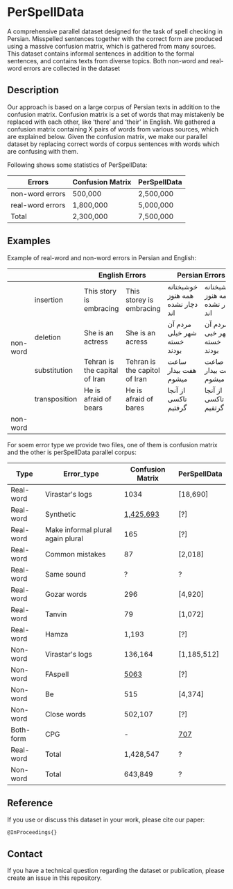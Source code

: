 # PerSpellData

A comprehensive parallel dataset designed for the task of spell checking in Persian. Misspelled sentences together with the correct form are produced using a massive confusion matrix, which is gathered from many sources. This dataset contains informal sentences in addition to the formal sentences, and contains texts from diverse topics. Both non-word and real-word errors are collected in the dataset


## Description

Our approach is based on a large corpus of Persian texts in addition to the confusion matrix. Confusion matrix is a set of words that may mistakenly be replaced with each other, like ‘there’ and ‘their’ in English. We gathered a confusion matrix containing X pairs of words from various sources, which are explained below. Given the confusion matrix, we make our parallel dataset by replacing correct words of corpus sentences with words which are confusing with them.

Following shows some statistics of PerSpellData:

Errors   | Confusion Matrix | PerSpellData|
---------|------------------|-------------|
non-word errors | 500,000     |2,500,000|
real-word errors| 1,800,000   |5,000,000|
Total           | 2,300,000   |7,500,000|


## Examples

Example of real-word and non-word errors in Persian and English:


<table>
    <thead>
        <tr>
	    <th colspan="1"></th>
	    <th colspan="1"></th>
            <th colspan=2>English Errors</th>
            <th colspan=2 >Persian Errors</th>
        </tr>
    </thead>
    <tbody>
        <tr>
            <td rowspan=4>non-word</td>
            <td>insertion</td>
	    <td>This story is embracing</td>
	    <td>This storey is embracing </td>
	    <td>خوشبختانه همه هنوز دچار نشده اند </td>
	    <td>خوشبخنانه همه هنوز دچار نشده اند</td>
        </tr>
        <tr>
            <td>deletion</td>
            <td>She is an actress </td>
	    <td>She is an acress</td>
	    <td>مردم آن شهر خیلی خسته بودند</td>
	    <td>مردم آن شهر خیی خسته بودند</td>
        </tr>
     <tr>
            <td>substitution</td>
            <td>Tehran is the capital of Iran </td>
	    <td>Tehran is the capitol of Iran</td>
	    <td>ساعت هفت بیدار میشوم </td>
	    <td>صاعت هفت بیدار میشوم</td>
        </tr>
     <tr>
            <td>transposition</td>
            <td>He is afraid of bears </td>
	    <td>He is afraid of bares</td>
	    <td>از آنجا تاکسی گرفتیم</td>
	    <td>از آنجا تاکسی گرتفیم</td>
        </tr>
        <tr>
            <td rowspan=6>non-word</td>
	    <td></td>
            <td></td>
	    <td></td>
	    <td></td>
	    <td></td>
        </tr>
	<tr>
	    <td></td>
            <td></td>
	    <td></td>
	    <td></td>
	    <td></td>
        </tr>
	<tr>
	    <td></td>
            <td></td>
	    <td></td>
	    <td></td>
	    <td></td>
        </tr>
	<tr>
	    <td></td>
            <td></td>
	    <td></td>
	    <td></td>
	    <td></td>
        </tr>
	<tr>
	    <td></td>
            <td></td>
	    <td></td>
	    <td></td>
	    <td></td>
        </tr>
	<tr>
	    <td></td>
            <td></td>
	    <td></td>
	    <td></td>
	    <td></td>
        </tr>
    </tbody>
</table>


For soem error type we provide two files, one of them is confusion matrix and the other is perSpellData parallel corpus:

Type |Error_type | Confusion Matrix | PerSpellData |
---------|---------|------------|-----------|
Real-word |Virastar's logs  			| 1034	 	| [18,690]	|
Real-word |Synthetic  				| [1,425,693](https://github.com/rominaoji/PerSpellData/blob/main/confusion_matrix/real-word/final_confusion_real.csv) 	| [?]		|
Real-word |Make informal plural again plural 	| 165		| [?] 		|
Real-word |Common mistakes 			| 87		| [2,018] 	|
Real-word |Same sound 				| ? 		| ?		|
Real-word |Gozar words 				| 296	 	| [4,920] 	|
Real-word |Tanvin 				| 79	  	| [1,072] 	|
Real-word |Hamza 				| 1,193		| [?] 		|
Non-word  |Virastar's logs  			| 136,164 	| [1,185,512]	|
Non-word  |FAspell  				| [5063](https://www.kaggle.com/rtatman/faspell) 	| [?]		|
Non-word  |Be 					| 515		| [4,374] 	|
Non-word  |Close words  			| 502,107 	| [?] 		|
Both-form |CPG  				| - 		| [707](https://github.com/rominaoji/PerSpellData/tree/main/dehkhoda)	|
Real-word |Total  				| 1,428,547	| ?		|
Non-word  |Total  				| 643,849	| ? 		|


## Reference 

If you use or discuss this dataset in your work, please cite our paper:

```
@InProceedings{}
```

## Contact

If you have a technical question regarding the dataset or publication, please
create an issue in this repository.
